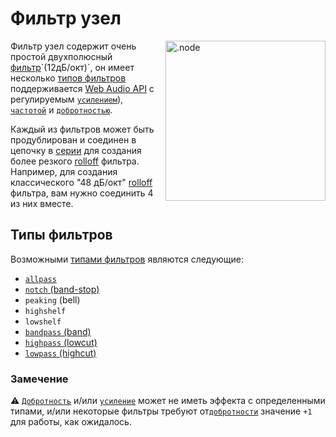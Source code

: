 # Фильтр узел

<img align="right" style="margin-left: 8px;" src="https://cdn.discordapp.com/attachments/667464431562653706/1052202046369054720/filter_node.png" alt=".node" width="256"/>

Фильтр узел содержит очень простой двухполюсный [фильтр](https://en.wikipedia.org/wiki/Filter_(signal_processing))`(12дБ/окт)`, он имеет несколько [типов фильтров](https://developer.mozilla.org/en-US/docs/Web/API/BiquadFilterNode/type) поддерживается [Web Audio API](https://developer.mozilla.org/en-US/docs/Web/API/Web_Audio_API) с регулируемым [`усилением`](https://ru.wikipedia.org/wiki/Коэффициент_передачи)), [`частотой`](https://ru.wikipedia.org/wiki/Частота) и [`добротностью`](https://ru.wikipedia.org/wiki/Добротность).

Каждый из фильтров может быть продублирован и соединен в цепочку в [серии](https://en.wikipedia.org/wiki/Daisy_chain_(electrical_engineering)) для создания более резкого [rolloff](https://en.wikipedia.org/wiki/Roll-off) фильтра. Например, для создания классического "48 дБ/окт" [rolloff](https://en.wikipedia.org/wiki/Roll-off) фильтра, вам нужно соединить 4 из них вместе.

## Типы фильтров

Возможными [типами фильтров](https://developer.mozilla.org/en-US/docs/Web/API/BiquadFilterNode/type) являются следующие: 

- [`allpass`](https://ru.wikipedia.org/wiki/Фазовый_фильтр)
- [`notch` (band-stop)](https://ru.wikipedia.org/wiki/Полосно-заграждающий_фильтр)
- `peaking` (bell)
- `highshelf`
- `lowshelf`
- [`bandpass` (band)](https://ru.wikipedia.org/wiki/Полосовой_фильтр)
- [`highpass` (lowcut)](https://ru.wikipedia.org/wiki/Фильтр_верхних_частот)
- [`lowpass` (highcut)](https://ru.wikipedia.org/wiki/Фильтр_нижних_частот)

### Замечение
⚠️ [`Добротность`](https://ru.wikipedia.org/wiki/Добротность) и/или [`усиление`](https://ru.wikipedia.org/wiki/Коэффициент_передачи) может не иметь эффекта с определенными типами, и/или некоторые фильтры требуют от[`добротности`](https://ru.wikipedia.org/wiki/Добротность) значение `+1` для работы, как ожидалось.
